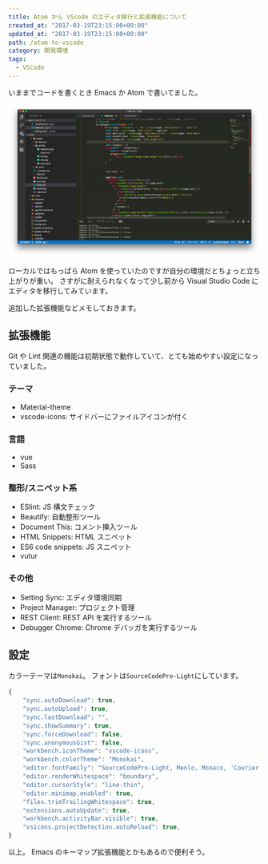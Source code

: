 ```yaml
---
title: Atom から VScode のエディタ移行と拡張機能について
created_at: "2017-03-19T23:15:00+00:00"
updated_at: "2017-03-19T23:15:00+00:00"
path: /atom-to-vscode
category: 開発環境
tags:
  - VSCode
---
```


いままでコードを書くとき Emacs か Atom で書いてました。

![](./atom-to-vscode.png)

ローカルではもっぱら Atom を使っていたのですが自分の環境だとちょっと立ち上がりが重い。
さすがに耐えられなくなって少し前から Visual Studio Code にエディタを移行してみています。

追加した拡張機能などメモしておきます。

## 拡張機能

Git や Lint 関連の機能は初期状態で動作していて、とても始めやすい設定になっていました。

### テーマ

- Material-theme
- vscode-icons: サイドバーにファイルアイコンが付く

### 言語

- vue
- Sass

### 整形/スニペット系

- ESlint: JS 構文チェック
- Beautify: 自動整形ツール
- Document This: コメント挿入ツール
- HTML Snippets: HTML スニペット
- ES6 code snippets: JS スニペット
- vutur

### その他

- Setting Sync: エディタ環境同期
- Project Manager: プロジェクト管理
- REST Client: REST API を実行するツール
- Debugger Chrome: Chrome デバッガを実行するツール

<!--more-->

## 設定

カラーテーマは`Monokai`。
フォントは`SourceCodePro-Light`にしています。

```js
{
    "sync.autoDownload": true,
    "sync.autoUpload": true,
    "sync.lastDownload": "",
    "sync.showSummary": true,
    "sync.forceDownload": false,
    "sync.anonymousGist": false,
    "workbench.iconTheme": "vscode-icons",
    "workbench.colorTheme": "Monokai",
    "editor.fontFamily": "SourceCodePro-Light, Menlo, Monaco, 'Courier New', monospace",
    "editor.renderWhitespace": "boundary",
    "editor.cursorStyle": "line-thin",
    "editor.minimap.enabled": true,
    "files.trimTrailingWhitespace": true,
    "extensions.autoUpdate": true,
    "workbench.activityBar.visible": true,
    "vsicons.projectDetection.autoReload": true,
}
```

以上。
Emacs のキーマップ拡張機能とかもあるので便利そう。
